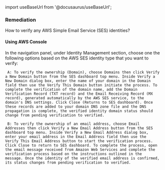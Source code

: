 import useBaseUrl from '@docusaurus/useBaseUrl';

### Remediation
How to verify any AWS Simple Email Service (SES) identities?

#### Using AWS Console

In the navigation panel, under Identity Management section, choose one the following options based on the AWS SES identity type that you want to verify:
	
     A: To verify the ownership (Domain), choose Domains then click Verify a New Domain button from the SES dashboard top menu. Inside Verify a New Domain dialog box, enter the name of your domain in the Domain field then use the Verify This Domain button initiate the process. To complete the verification of the domain name, add the Domain Verification Record (TXT record) and the Email Receiving Record (MX record), generated automatically by the AWS SES service, to the domain's DNS settings. Click Close (Returns to SES dashboard). Once these records are added to your domain DNS zone file and the DNS propagation is complete, the verified identity domain status should change from pending verification to verified.
	
     B: To verify the ownership of an email address, choose Email Addresses then click Verify a New Email Address button from the SES dashboard top menu. Inside Verify a New Email Address dialog box, enter your email address in the Email Address field then use the Verify This Email Address button to start the verification process. Click Close to return to SES dashboard. To complete the process, open the email message received from Amazon Web Services and complete the verification process based on the instructions outlined in the message. Once the identity of the verified email address is confirmed, its status changes from pending verification to verified.